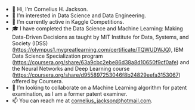 - 👋 Hi, I’m Cornelius H. Jackson.
- 👀 I’m interested in Data Science and Data Engineering.
- 🌱 I’m currently active in Kaggle Competitions.
- 🎓 I have completed the Data Science and Machine Learning: Making Data-Driven Decisions as taught by MIT Institute for Data, Systems, and Society (IDSS)(https://olympus1.mygreatlearning.com/certificate/TQWUDWJQ), IBM Data Science Specialization program (https://coursera.org/share/63a9cbc2ebe86d38a8d10650f9cf0afe) and the Neural Networks and Deep Learning course (https://coursera.org/share/d955897253046f8b24829eefa3153067) offered by Coursera.
- 💞️ I’m looking to collaborate on a Machine Learning algorithm for patent examination, as I am a former patent examiner.
- 📫 You can reach me at cornelius_jackson@hotmail.com.







<!---
CorneliusHJackson/CorneliusHJackson is a ✨ special ✨ repository because its `README.md` (this file) appears on your GitHub profile.
You can click the Preview link to take a look at your changes.
--->
